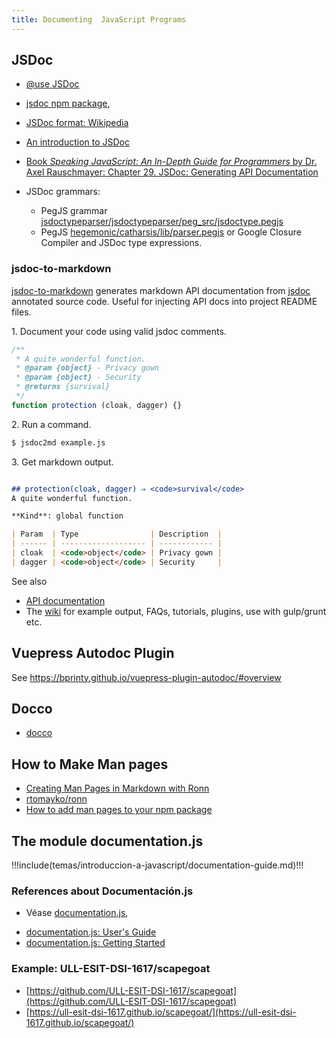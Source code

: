 ```yaml
---
title: Documenting  JavaScript Programs
---
```




## JSDoc

* [@use JSDoc](https://jsdoc.app/)
- [jsdoc npm package](https://www.npmjs.com/package/jsdoc), 
* [JSDoc format: Wikipedia](https://en.wikipedia.org/wiki/JSDoc)


* [An introduction to JSDoc](https://2ality.com/2011/08/jsdoc-intro.html)
* [Book *Speaking JavaScript: An In-Depth Guide for Programmers* by Dr. Axel Rauschmayer: Chapter 29. JSDoc: Generating API Documentation](https://speakingjs.com/es5/ch29.html)


* JSDoc grammars:
  * PegJS grammar [jsdoctypeparser/jsdoctypeparser/peg_src/jsdoctype.pegjs](https://github.com/jsdoctypeparser/jsdoctypeparser/blob/master/peg_src/jsdoctype.pegjs)
  * PegJS [hegemonic/catharsis/lib/parser.pegjs](https://github.com/hegemonic/catharsis/blob/main/lib/parser.pegjs) or Google Closure Compiler and JSDoc type expressions.

### jsdoc-to-markdown

[jsdoc-to-markdown](https://github.com/jsdoc2md/jsdoc-to-markdown) generates markdown API documentation from [jsdoc](https://usejsdoc.org) annotated source code. Useful for injecting API docs into project README files.

1\. Document your code using valid jsdoc comments.

```js
/**
 * A quite wonderful function.
 * @param {object} - Privacy gown
 * @param {object} - Security
 * @returns {survival}
 */
function protection (cloak, dagger) {}
```

2\. Run a command.

```sh
$ jsdoc2md example.js
```

3\. Get markdown output.

```markdown

## protection(cloak, dagger) ⇒ <code>survival</code>
A quite wonderful function.

**Kind**: global function

| Param  | Type                | Description  |
| ------ | ------------------- | ------------ |
| cloak  | <code>object</code> | Privacy gown |
| dagger | <code>object</code> | Security     |

```


See also

* [API documentation](https://github.com/jsdoc2md/jsdoc-to-markdown/blob/master/docs/API.md)
* The [wiki](https://github.com/jsdoc2md/jsdoc-to-markdown/wiki) for example output, FAQs, tutorials, plugins, use with gulp/grunt etc.

## Vuepress Autodoc Plugin

See <https://bprinty.github.io/vuepress-plugin-autodoc/#overview>

## Docco

- [docco](https://jashkenas.github.io/docco/)

## How to Make Man pages

* [Creating Man Pages in Markdown with Ronn](https://spin.atomicobject.com/2015/05/06/man-pages-in-markdown-ronn/)
* [rtomayko/ronn](https://github.com/rtomayko/ronn)
* [How to add man pages to your npm package](https://docs.npmjs.com/files/package.json#man)

## The module documentation.js

!!!include(temas/introduccion-a-javascript/documentation-guide.md)!!!

### References about Documentación.js

- Véase [documentation.js](https://documentation.js.org/), 
* [documentation.js: User's Guide](https://github.com/documentationjs/documentation#user-guide)
* [documentation.js: Getting Started](https://github.com/documentationjs/documentation/blob/master/docs/GETTING_STARTED.md)

### Example: ULL-ESIT-DSI-1617/scapegoat

- [https://github.com/ULL-ESIT-DSI-1617/scapegoat](https://github.com/ULL-ESIT-DSI-1617/scapegoat)
- [https://ull-esit-dsi-1617.github.io/scapegoat/](https://ull-esit-dsi-1617.github.io/scapegoat/)
